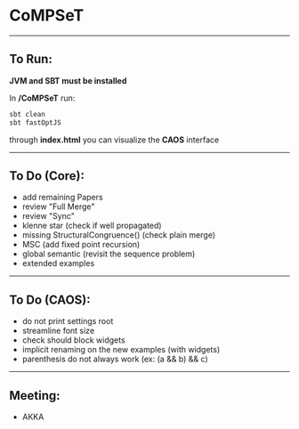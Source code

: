 # CoMPSeT
___

## To Run:
**JVM and SBT must be installed**  
  
In **/CoMPSeT** run:
````bash
sbt clean
sbt fastOptJS
````
through **index.html** you can visualize the **CAOS** interface
___

## To Do (Core):
- add remaining Papers
- review "Full Merge"
- review "Sync"
- klenne star (check if well propagated)
- missing StructuralCongruence() (check plain merge)
- MSC (add fixed point recursion)
- global semantic (revisit the sequence problem)
- extended examples
___

## To Do (CAOS):
- do not print settings root
- streamline font size
- check should block widgets
- implicit renaming on the new examples (with widgets)
- parenthesis do not always work (ex: (a && b) && c)
---

## Meeting:
- AKKA